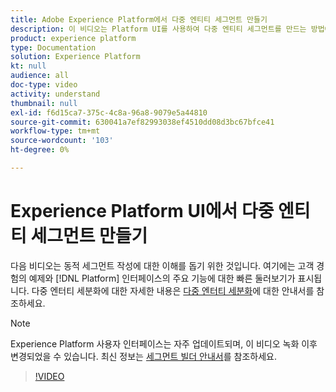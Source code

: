 ```yaml
---
title: Adobe Experience Platform에서 다중 엔티티 세그먼트 만들기
description: 이 비디오는 Platform UI를 사용하여 다중 엔티티 세그먼트를 만드는 방법에 대한 기본적인 이해를 제공합니다.
product: experience platform
type: Documentation
solution: Experience Platform
kt: null
audience: all
doc-type: video
activity: understand
thumbnail: null
exl-id: f6d15ca7-375c-4c8a-96a8-9079e5a44810
source-git-commit: 630041a7ef82993038ef4510dd08d3bc67bfce41
workflow-type: tm+mt
source-wordcount: '103'
ht-degree: 0%

---
```


# Experience Platform UI에서 다중 엔티티 세그먼트 만들기

다음 비디오는 동적 세그먼트 작성에 대한 이해를 돕기 위한 것입니다. 여기에는 고객 경험의 예제와 [!DNL Platform] 인터페이스의 주요 기능에 대한 빠른 둘러보기가 표시됩니다. 다중 엔터티 세분화에 대한 자세한 내용은 [다중 엔터티 세분화](../tutorials/multi-entity-segmentation.md)에 대한 안내서를 참조하세요.

>[!NOTE]
>
>Experience Platform 사용자 인터페이스는 자주 업데이트되며, 이 비디오 녹화 이후 변경되었을 수 있습니다. 최신 정보는 [세그먼트 빌더 안내서](../ui/segment-builder.md)를 참조하세요.

>[!VIDEO](https://video.tv.adobe.com/v/32179?quality=12&learn=on)
